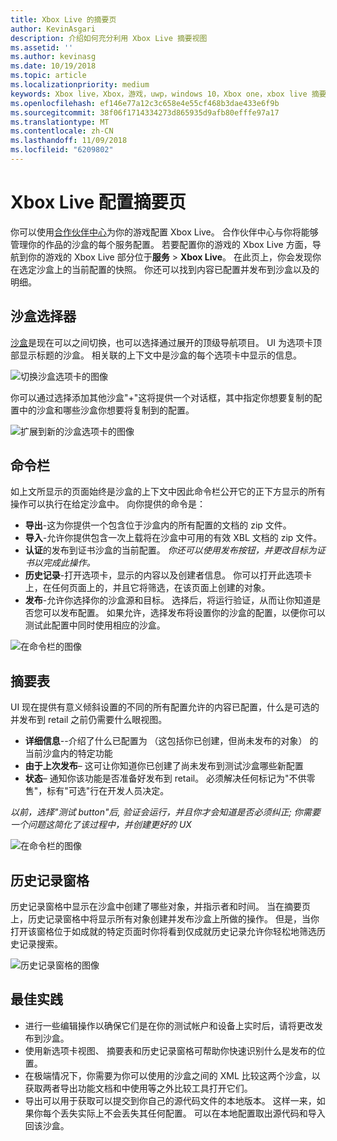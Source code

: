 ```yaml
---
title: Xbox Live 的摘要页
author: KevinAsgari
description: 介绍如何充分利用 Xbox Live 摘要视图
ms.assetid: ''
ms.author: kevinasg
ms.date: 10/19/2018
ms.topic: article
ms.localizationpriority: medium
keywords: Xbox live，Xbox，游戏，uwp，windows 10，Xbox one，xbox live 摘要，摘要，发布，xbox live 历史记录、 命令栏、 历史记录选项卡、 摘要表
ms.openlocfilehash: ef146e77a12c3c658e4e55cf468b3dae433e6f9b
ms.sourcegitcommit: 38f06f1714334273d865935d9afb80efffe97a17
ms.translationtype: MT
ms.contentlocale: zh-CN
ms.lasthandoff: 11/09/2018
ms.locfileid: "6209802"
---
```

# <a name="the-xbox-live-configuration-summary-page"></a>Xbox Live 配置摘要页

你可以使用[合作伙伴中心](https://developer.microsoft.com/dashboard)为你的游戏配置 Xbox Live。 合作伙伴中心与你将能够管理你的作品的沙盒的每个服务配置。
若要配置你的游戏的 Xbox Live 方面，导航到你的游戏的 Xbox Live 部分位于**服务** > **Xbox Live**。 在此页上，你会发现你在选定沙盒上的当前配置的快照。 你还可以找到内容已配置并发布到沙盒以及的明细。

## <a name="sandbox-selector"></a>沙盒选择器

 [沙盒](../../xbox-live-sandboxes.md)是现在可以之间切换，也可以选择通过展开的顶级导航项目。 UI 为选项卡顶部显示标题的沙盒。 相关联的上下文中是沙盒的每个选项卡中显示的信息。  

![切换沙盒选项卡的图像](../../images/summary/sandbox-tabs1.gif)

 你可以通过选择添加其他沙盒"+"这将提供一个对话框，其中指定你想要复制的配置中的沙盒和哪些沙盒你想要将复制到的配置。  

 ![扩展到新的沙盒选项卡的图像](../../images/summary/sandbox-tabs2.gif)

## <a name="command-bar"></a>命令栏

如上文所显示的页面始终是沙盒的上下文中因此命令栏公开它的正下方显示的所有操作可以执行在给定沙盒中。 向你提供的命令是：  

* **导出**-这为你提供一个包含位于沙盒内的所有配置的文档的 zip 文件。
* **导入**-允许你提供包含一次上载将在沙盒中可用的有效 XBL 文档的 zip 文件。
* **认证**的发布到证书沙盒的当前配置。  *你还可以使用发布按钮，并更改目标为证书以完成此操作。*
* **历史记录**-打开选项卡，显示的内容以及创建者信息。 你可以打开此选项卡上，在任何页面上的，并且它将筛选，在该页面上创建的对象。
* **发布**-允许你选择你的沙盒源和目标。 选择后，将运行验证，从而让你知道是否您可以发布配置。 如果允许，选择发布将设置你的沙盒的配置，以便你可以测试此配置中同时使用相应的沙盒。  
  
  
![在命令栏的图像](../../images/summary/command-bar.png)  

## <a name="summary-table"></a>摘要表

UI 现在提供有意义倾斜设置的不同的所有配置允许的内容已配置，什么是可选的并发布到 retail 之前仍需要什么眼视图。  

* **详细信息**--介绍了什么已配置为 （这包括你已创建，但尚未发布的对象） 的当前沙盒内的特定功能
* **由于上次发布**– 这可让你知道你已创建了尚未发布到测试沙盒哪些新配置
* **状态**– 通知你该功能是否准备好发布到 retail。 必须解决任何标记为"不供零售"，标有"可选"行在开发人员决定。

*以前，选择"测试 button"后, 验证会运行，并且你才会知道是否必须纠正; 你需要一个问题这简化了该过程中，并创建更好的 UX*  
  
![在命令栏的图像](../../images/summary/summary-table.png)  

## <a name="history-pane"></a>历史记录窗格

历史记录窗格中显示在沙盒中创建了哪些对象，并指示者和时间。 当在摘要页上，历史记录窗格中将显示所有对象创建并发布沙盒上所做的操作。 但是，当你打开该窗格位于如成就的特定页面时你将看到仅成就历史记录允许你轻松地筛选历史记录搜索。  

![历史记录窗格的图像](../../images/summary/history.png)  

## <a name="best-practices"></a>最佳实践

* 进行一些编辑操作以确保它们是在你的测试帐户和设备上实时后，请将更改发布到沙盒。
* 使用新选项卡视图、 摘要表和历史记录窗格可帮助你快速识别什么是发布的位置。
* 在极端情况下，你需要为你可以使用的沙盒之间的 XML 比较这两个沙盒，以获取两者导出功能文档和中使用等之外比较工具打开它们。
* 导出可以用于获取可以提交到你自己的源代码文件的本地版本。 这样一来，如果你每个丢失实际上不会丢失其任何配置。 可以在本地配置取出源代码和导入回该沙盒。